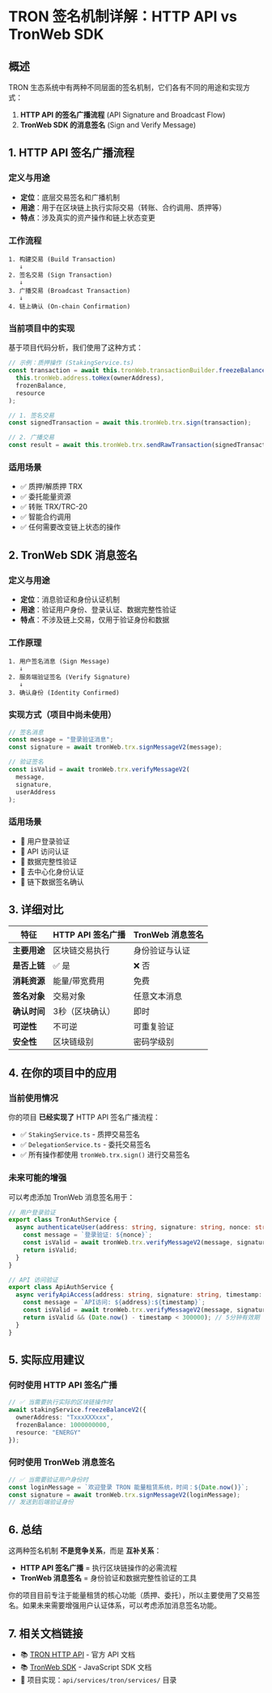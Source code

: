 # TRON 签名机制详解：HTTP API vs TronWeb SDK

## 概述

TRON 生态系统中有两种不同层面的签名机制，它们各有不同的用途和实现方式：

1. **HTTP API 的签名广播流程** (API Signature and Broadcast Flow)
2. **TronWeb SDK 的消息签名** (Sign and Verify Message)

## 1. HTTP API 签名广播流程

### 定义与用途
- **定位**：底层交易签名和广播机制
- **用途**：用于在区块链上执行实际交易（转账、合约调用、质押等）
- **特点**：涉及真实的资产操作和链上状态变更

### 工作流程
```
1. 构建交易 (Build Transaction)
   ↓
2. 签名交易 (Sign Transaction)
   ↓
3. 广播交易 (Broadcast Transaction)
   ↓
4. 链上确认 (On-chain Confirmation)
```

### 当前项目中的实现
基于项目代码分析，我们使用了这种方式：

```typescript
// 示例：质押操作 (StakingService.ts)
const transaction = await this.tronWeb.transactionBuilder.freezeBalanceV2(
  this.tronWeb.address.toHex(ownerAddress),
  frozenBalance,
  resource
);

// 1. 签名交易
const signedTransaction = await this.tronWeb.trx.sign(transaction);

// 2. 广播交易
const result = await this.tronWeb.trx.sendRawTransaction(signedTransaction);
```

### 适用场景
- ✅ 质押/解质押 TRX
- ✅ 委托能量资源
- ✅ 转账 TRX/TRC-20
- ✅ 智能合约调用
- ✅ 任何需要改变链上状态的操作

## 2. TronWeb SDK 消息签名

### 定义与用途
- **定位**：消息验证和身份认证机制
- **用途**：验证用户身份、登录认证、数据完整性验证
- **特点**：不涉及链上交易，仅用于验证身份和数据

### 工作原理
```
1. 用户签名消息 (Sign Message)
   ↓
2. 服务端验证签名 (Verify Signature)
   ↓
3. 确认身份 (Identity Confirmed)
```

### 实现方式（项目中尚未使用）
```typescript
// 签名消息
const message = "登录验证消息";
const signature = await tronWeb.trx.signMessageV2(message);

// 验证签名
const isValid = await tronWeb.trx.verifyMessageV2(
  message, 
  signature, 
  userAddress
);
```

### 适用场景
- 🔐 用户登录验证
- 🔐 API 访问认证
- 🔐 数据完整性验证
- 🔐 去中心化身份认证
- 🔐 链下数据签名确认

## 3. 详细对比

| 特征 | HTTP API 签名广播 | TronWeb 消息签名 |
|------|------------------|------------------|
| **主要用途** | 区块链交易执行 | 身份验证与认证 |
| **是否上链** | ✅ 是 | ❌ 否 |
| **消耗资源** | 能量/带宽费用 | 免费 |
| **签名对象** | 交易对象 | 任意文本消息 |
| **确认时间** | 3秒（区块确认） | 即时 |
| **可逆性** | 不可逆 | 可重复验证 |
| **安全性** | 区块链级别 | 密码学级别 |

## 4. 在你的项目中的应用

### 当前使用情况
你的项目 **已经实现了** HTTP API 签名广播流程：

- ✅ `StakingService.ts` - 质押交易签名
- ✅ `DelegationService.ts` - 委托交易签名
- ✅ 所有操作都使用 `tronWeb.trx.sign()` 进行交易签名

### 未来可能的增强
可以考虑添加 TronWeb 消息签名用于：

```typescript
// 用户登录验证
export class TronAuthService {
  async authenticateUser(address: string, signature: string, nonce: string) {
    const message = `登录验证: ${nonce}`;
    const isValid = await tronWeb.trx.verifyMessageV2(message, signature, address);
    return isValid;
  }
}

// API 访问验证
export class ApiAuthService {
  async verifyApiAccess(address: string, signature: string, timestamp: number) {
    const message = `API访问: ${address}:${timestamp}`;
    const isValid = await tronWeb.trx.verifyMessageV2(message, signature, address);
    return isValid && (Date.now() - timestamp < 300000); // 5分钟有效期
  }
}
```

## 5. 实际应用建议

### 何时使用 HTTP API 签名广播
```typescript
// ✅ 当需要执行实际的区块链操作时
await stakingService.freezeBalanceV2({
  ownerAddress: "TxxxXXXxxx",
  frozenBalance: 1000000000,
  resource: "ENERGY"
});
```

### 何时使用 TronWeb 消息签名
```typescript
// ✅ 当需要验证用户身份时
const loginMessage = `欢迎登录 TRON 能量租赁系统，时间：${Date.now()}`;
const signature = await tronWeb.trx.signMessageV2(loginMessage);
// 发送到后端验证身份
```

## 6. 总结

这两种签名机制 **不是竞争关系**，而是 **互补关系**：

- **HTTP API 签名广播** = 执行区块链操作的必需流程
- **TronWeb 消息签名** = 身份验证和数据完整性验证的工具

你的项目目前专注于能量租赁的核心功能（质押、委托），所以主要使用了交易签名。如果未来需要增强用户认证体系，可以考虑添加消息签名功能。

## 7. 相关文档链接

- 📚 [TRON HTTP API](https://developers.tron.network/) - 官方 API 文档
- 📚 [TronWeb SDK](https://tronweb.network/docu/docs/intro) - JavaScript SDK 文档
- 📁 项目实现：`api/services/tron/services/` 目录
